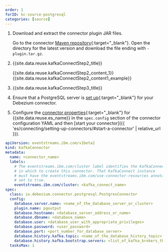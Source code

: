 ```yaml
---
order: 1
forID: kc-source-postgresql
categories: [source]
---
```


1. Download and extract the connector plugin JAR files.

    Go to the connector [Maven repository](https://repo1.maven.org/maven2/io/debezium/debezium-connector-postgres){:target="_blank"}. Open the directory for the latest version and download the file ending with `-plugin.tar.gz`.


2. {{site.data.reuse.kafkaConnectStep2_title}}

    {{site.data.reuse.kafkaConnectStep2_content_1}}
    {{site.data.reuse.kafkaConnectStep2_content1_example}}

3. {{site.data.reuse.kafkaConnectStep3_title}}

4. Ensure that a PostgreSQL server is [set up](https://debezium.io/documentation/reference/stable/connectors/postgresql.html#postgresql-server-configuration){:target="_blank"} for your Debezium connector.

5. Configure the [connector properties](https://debezium.io/documentation/reference/stable/connectors/postgresql.html#postgresql-connector-properties){:target="_blank"} for {{site.data.reuse.es_name}} in the `spec.config` section of the connector configuration YAML and then [start your connector]({{ 'es/connecting/setting-up-connectors/#start-a-connector' | relative_url }}).

```yaml
apiVersion: eventstreams.ibm.com/v1beta2
kind: KafkaConnector
metadata:
  name: <connector_name>
  labels:
    # The eventstreams.ibm.com/cluster label identifies the KafkaConnect instance
    # in which to create this connector. That KafkaConnect instance
    # must have the eventstreams.ibm.com/use-connector-resources annotation
    # set to true.
    eventstreams.ibm.com/cluster: <kafka_connect_name>
spec:
  class: io.debezium.connector.postgresql.PostgresConnector
  config:
    database.server.name: <name_of_the_database_server_or_cluster>
    plugin.name: pgoutput
    database.hostname: <database_server_address_or_name>
    database.dbname: <database_name>
    database.user: <database_user_with_appropriate_privileges>
    database.password: <user_password>
    database.port: <port_number_for_database_server>
    database.history.kafka.topic: <name_of_the_database_history_topic>
    database.history.kafka.bootstrap.servers: <list_of_kafka_brokers_that_the_connector_uses_to_write_and_recover_DDL_statements_to_the_database_history_topic>
  tasksMax: 1
```
